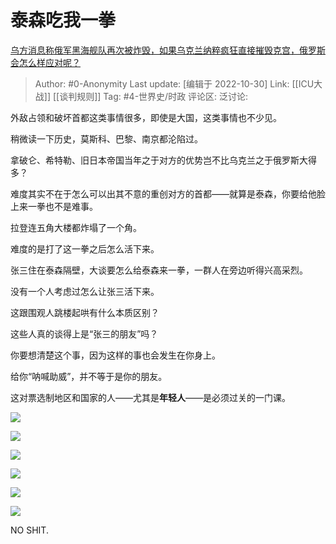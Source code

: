 # 泰森吃我一拳
[乌方消息称俄军黑海舰队再次被炸毁，如果乌克兰纳粹疯狂直接摧毁克宫，俄罗斯会怎么样应对呢？](https://www.zhihu.com/question/563418554/answer/2736985434)

> Author: #0-Anonymity
> Last update: [编辑于 2022-10-30]
> Link: [[ICU大战]] [[谈判规则]]
> Tag: #4-世界史/时政
> 评论区:
> 泛讨论:

外敌占领和破坏首都这类事情很多，即使是大国，这类事情也不少见。

稍微读一下历史，莫斯科、巴黎、南京都沦陷过。

拿破仑、希特勒、旧日本帝国当年之于对方的优势岂不比乌克兰之于俄罗斯大得多？

难度其实不在于怎么可以出其不意的重创对方的首都——就算是泰森，你要给他脸上来一拳也不是难事。

拉登连五角大楼都炸塌了一个角。

难度的是打了这一拳之后怎么活下来。

张三住在泰森隔壁，大谈要怎么给泰森来一拳，一群人在旁边听得兴高采烈。

没有一个人考虑过怎么让张三活下来。

这跟围观人跳楼起哄有什么本质区别？

这些人真的谈得上是“张三的朋友”吗？

你要想清楚这个事，因为这样的事也会发生在你身上。

给你“呐喊助威”，并不等于是你的朋友。

这对票选制地区和国家的人——尤其是**年轻人**——是必须过关的一门课。

![](https://pic1.zhimg.com/50/v2-189c52ba483263d7104b15a1f129065e_720w.jpg?source=1940ef5c)

![](https://picx1.zhimg.com/50/v2-e27a576082c72c33e08a18dd4bb9c749_720w.jpg?source=1940ef5c)

![](https://pic1.zhimg.com/50/v2-1910fecebfb267350785949d320345a9_720w.jpg?source=1940ef5c)

![](https://pic1.zhimg.com/50/v2-ef1de7ce9aa01a05993b94e9b8ced6a0_720w.jpg?source=1940ef5c)

![](https://pic1.zhimg.com/50/v2-1bb8357f698d126552df032c39e41799_720w.jpg?source=1940ef5c)

![](https://picx1.zhimg.com/50/v2-6a9a98001c828d52c7a822a5380d9398_720w.jpg?source=1940ef5c)

NO SHIT.
